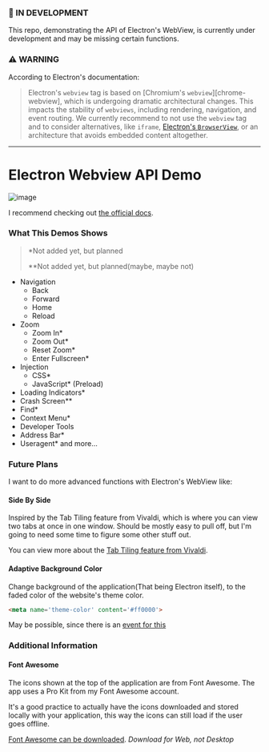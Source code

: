### 🚧 IN DEVELOPMENT
This repo, demonstrating the API of Electron's WebView, is currently under development and may be missing certain functions. 

### ⚠ WARNING
According to Electron's documentation:
> Electron's `webview` tag is based on [Chromium's `webview`][chrome-webview], which
is undergoing dramatic architectural changes. This impacts the stability of `webviews`,
including rendering, navigation, and event routing. We currently recommend to not
use the `webview` tag and to consider alternatives, like `iframe`, [Electron's `BrowserView`](browser-view.md),
or an architecture that avoids embedded content altogether.

___

# Electron Webview API Demo
![image](https://user-images.githubusercontent.com/51213244/167525582-3f030342-94dd-472b-9ac9-8bb3f7e65448.png)

I recommend checking out [the official docs](https://www.electronjs.org/docs/latest/api/webview-tag).

### What This Demos Shows
> *Not added yet, but planned
> 
> **Not added yet, but planned(maybe, maybe not)

 - Navigation
    - Back
    - Forward
    - Home
    - Reload
 - Zoom
    - Zoom In*
    - Zoom Out*
    - Reset Zoom*
    - Enter Fullscreen*
 - Injection
    - CSS*
    - JavaScript* (Preload)
 - Loading Indicators*
 - Crash Screen**
 - Find*
 - Context Menu*
 - Developer Tools
 - Address Bar*
 - Useragent*
and more...

### Future Plans
I want to do more advanced functions with Electron's WebView like:

#### Side By Side
Inspired by the Tab Tiling feature from Vivaldi, which is where you can view two tabs at once in one window. Should be mostly easy to pull off, but I'm going to need some time to figure some other stuff out.

You can view more about the [Tab Tiling feature from Vivaldi](https://vivaldi.com/blog/view-multiple-web-pages-side-by-side-no-extensions/).

#### Adaptive Background Color
Change background of the application(That being Electron itself), to the faded color of the website's theme color.

```html
<meta name='theme-color' content='#ff0000'>
```

May be possible, since there is an [event for this](https://www.electronjs.org/docs/latest/api/webview-tag#event-did-change-theme-color)

### Additional Information
#### Font Awesome
The icons shown at the top of the application are from Font Awesome. The app uses a Pro Kit from my Font Awesome account.

It's a good practice to actually have the icons downloaded and stored locally with your application, this way the icons can still load if the user goes offline.

[Font Awesome can be downloaded](https://fontawesome.com/download). *Download for Web, not Desktop*
